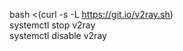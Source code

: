 bash <(curl -s -L https://git.io/v2ray.sh)</br>
systemctl stop v2ray</br>
systemctl disable v2ray</br>
